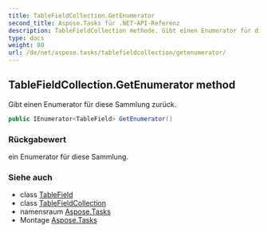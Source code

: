 ```yaml
---
title: TableFieldCollection.GetEnumerator
second_title: Aspose.Tasks für .NET-API-Referenz
description: TableFieldCollection methode. Gibt einen Enumerator für diese Sammlung zurück.
type: docs
weight: 80
url: /de/net/aspose.tasks/tablefieldcollection/getenumerator/
---
```

## TableFieldCollection.GetEnumerator method

Gibt einen Enumerator für diese Sammlung zurück.

```csharp
public IEnumerator<TableField> GetEnumerator()
```

### Rückgabewert

ein Enumerator für diese Sammlung.

### Siehe auch

* class [TableField](../../tablefield/)
* class [TableFieldCollection](../)
* namensraum [Aspose.Tasks](../../tablefieldcollection/)
* Montage [Aspose.Tasks](../../../)


